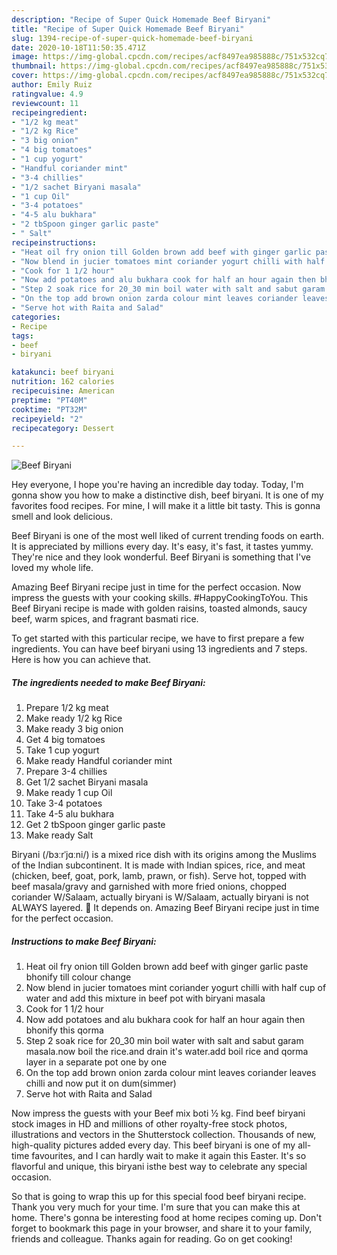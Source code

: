 ```yaml
---
description: "Recipe of Super Quick Homemade Beef Biryani"
title: "Recipe of Super Quick Homemade Beef Biryani"
slug: 1394-recipe-of-super-quick-homemade-beef-biryani
date: 2020-10-18T11:50:35.471Z
image: https://img-global.cpcdn.com/recipes/acf8497ea985888c/751x532cq70/beef-biryani-recipe-main-photo.jpg
thumbnail: https://img-global.cpcdn.com/recipes/acf8497ea985888c/751x532cq70/beef-biryani-recipe-main-photo.jpg
cover: https://img-global.cpcdn.com/recipes/acf8497ea985888c/751x532cq70/beef-biryani-recipe-main-photo.jpg
author: Emily Ruiz
ratingvalue: 4.9
reviewcount: 11
recipeingredient:
- "1/2 kg meat"
- "1/2 kg Rice"
- "3 big onion"
- "4 big tomatoes"
- "1 cup yogurt"
- "Handful coriander mint"
- "3-4 chillies"
- "1/2 sachet Biryani masala"
- "1 cup Oil"
- "3-4 potatoes"
- "4-5 alu bukhara"
- "2 tbSpoon ginger garlic paste"
- " Salt"
recipeinstructions:
- "Heat oil fry onion till Golden brown add beef with ginger garlic paste bhonify till colour change"
- "Now blend in jucier tomatoes mint coriander yogurt chilli with half cup of water and add this mixture in beef pot with biryani masala"
- "Cook for 1 1/2 hour"
- "Now add potatoes and alu bukhara cook for half an hour again then bhonify this qorma"
- "Step 2 soak rice for 20_30 min boil water with salt and sabut garam masala.now boil the rice.and drain it&#39;s water.add boil rice and qorma layer in a separate pot one by one"
- "On the top add brown onion zarda colour mint leaves coriander leaves chilli and now put it on dum(simmer)"
- "Serve hot with Raita and Salad"
categories:
- Recipe
tags:
- beef
- biryani

katakunci: beef biryani 
nutrition: 162 calories
recipecuisine: American
preptime: "PT40M"
cooktime: "PT32M"
recipeyield: "2"
recipecategory: Dessert

---
```



![Beef Biryani](https://img-global.cpcdn.com/recipes/acf8497ea985888c/751x532cq70/beef-biryani-recipe-main-photo.jpg)

Hey everyone, I hope you're having an incredible day today. Today, I'm gonna show you how to make a distinctive dish, beef biryani. It is one of my favorites food recipes. For mine, I will make it a little bit tasty. This is gonna smell and look delicious.

Beef Biryani is one of the most well liked of current trending foods on earth. It is appreciated by millions every day. It's easy, it's fast, it tastes yummy. They're nice and they look wonderful. Beef Biryani is something that I've loved my whole life.

Amazing Beef Biryani recipe just in time for the perfect occasion. Now impress the guests with your cooking skills. #HappyCookingToYou. This Beef Biryani recipe is made with golden raisins, toasted almonds, saucy beef, warm spices, and fragrant basmati rice.


To get started with this particular recipe, we have to first prepare a few ingredients. You can have beef biryani using 13 ingredients and 7 steps. Here is how you can achieve that.

<!--inarticleads1-->

##### The ingredients needed to make Beef Biryani:

1. Prepare 1/2 kg meat
1. Make ready 1/2 kg Rice
1. Make ready 3 big onion
1. Get 4 big tomatoes
1. Take 1 cup yogurt
1. Make ready Handful coriander mint
1. Prepare 3-4 chillies
1. Get 1/2 sachet Biryani masala
1. Make ready 1 cup Oil
1. Take 3-4 potatoes
1. Take 4-5 alu bukhara
1. Get 2 tbSpoon ginger garlic paste
1. Make ready  Salt


Biryani (/bɜːrˈjɑːni/) is a mixed rice dish with its origins among the Muslims of the Indian subcontinent. It is made with Indian spices, rice, and meat (chicken, beef, goat, pork, lamb, prawn, or fish). Serve hot, topped with beef masala/gravy and garnished with more fried onions, chopped coriander W/Salaam, actually biryani is W/Salaam, actually biryani is not ALWAYS layered. 🙂 It depends on. Amazing Beef Biryani recipe just in time for the perfect occasion. 

<!--inarticleads2-->

##### Instructions to make Beef Biryani:

1. Heat oil fry onion till Golden brown add beef with ginger garlic paste bhonify till colour change
1. Now blend in jucier tomatoes mint coriander yogurt chilli with half cup of water and add this mixture in beef pot with biryani masala
1. Cook for 1 1/2 hour
1. Now add potatoes and alu bukhara cook for half an hour again then bhonify this qorma
1. Step 2 soak rice for 20_30 min boil water with salt and sabut garam masala.now boil the rice.and drain it&#39;s water.add boil rice and qorma layer in a separate pot one by one
1. On the top add brown onion zarda colour mint leaves coriander leaves chilli and now put it on dum(simmer)
1. Serve hot with Raita and Salad


Now impress the guests with your Beef mix boti ½ kg. Find beef biryani stock images in HD and millions of other royalty-free stock photos, illustrations and vectors in the Shutterstock collection. Thousands of new, high-quality pictures added every day. This beef biryani is one of my all-time favourites, and I can hardly wait to make it again this Easter. It&#39;s so flavorful and unique, this biryani isthe best way to celebrate any special occasion. 

So that is going to wrap this up for this special food beef biryani recipe. Thank you very much for your time. I'm sure that you can make this at home. There's gonna be interesting food at home recipes coming up. Don't forget to bookmark this page in your browser, and share it to your family, friends and colleague. Thanks again for reading. Go on get cooking!
